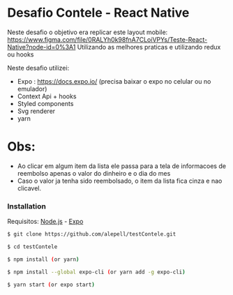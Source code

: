 # Desafio Contele - React Native

Neste desafio o objetivo era replicar este layout mobile: https://www.figma.com/file/0RALYh0k98fnA7CLoiVPYs/Teste-React-Native?node-id=0%3A1
Utilizando as melhores praticas e utilizando redux ou hooks

Neste desafio utilizei:
  - Expo : https://docs.expo.io/ (precisa baixar o expo no celular ou no emulador)
  - Context Api + hooks
  - Styled components
  - Svg renderer
  - yarn

# Obs:
    
  - Ao clicar em algum item da lista ele passa para a tela de informacoes de reembolso apenas o valor do dinheiro e o dia do mes
  - Caso o valor ja tenha sido reembolsado, o item da lista fica cinza e nao clicavel.


### Installation

Requisitos: [Node.js](https://nodejs.org/) -  [Expo](https://docs.expo.io/)
```sh
$ git clone https://github.com/alepell/testContele.git
```
```sh
$ cd testContele
```
```sh
$ npm install (or yarn)
```
```sh
$ npm install --global expo-cli (or yarn add -g expo-cli)
```
```sh
$ yarn start (or expo start)
```

